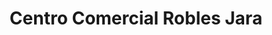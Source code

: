 ---
title: "Centro Comercial Robles Jara"
url: /san-marcos/centro-comercial-robles-jara/
shop: centro comercial
---
